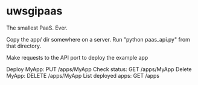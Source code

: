 uwsgipaas
=========

The smallest PaaS. Ever.

Copy the app/ dir somewhere on a server. Run "python paas_api.py" from that
directory.

Make requests to the API port to deploy the example app

Deploy MyApp:       PUT /apps/MyApp
Check status:       GET /apps/MyApp
Delete MyApp:       DELETE /apps/MyApp
List deployed apps: GET /apps

